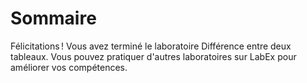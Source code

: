 # Sommaire

Félicitations ! Vous avez terminé le laboratoire Différence entre deux tableaux. Vous pouvez pratiquer d'autres laboratoires sur LabEx pour améliorer vos compétences.
